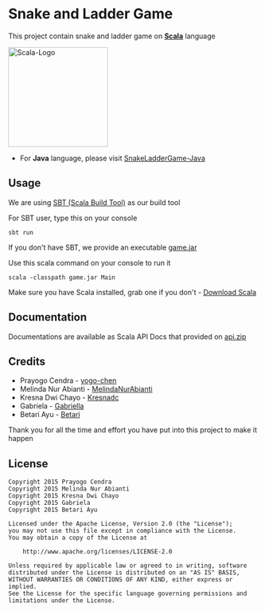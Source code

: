 # Snake and Ladder Game
This project contain snake and ladder game on **[Scala](http://www.scala-lang.org/)** language

<img src="http://codecondo.com/wp-content/uploads/2014/03/4-Minimal-Scala-Web-Frameworks-for-Web-Developers.gif" alt="Scala-Logo" height="200"/>

- For **Java** language, please visit [SnakeLadderGame-Java](https://github.com/yogo-chen/SnakeLadderGame-Java)

## Usage
We are using [SBT (Scala Build Tool)](http://www.scala-sbt.org/) as our build tool

For SBT user, type this on your console
```
sbt run
```
If you don't have SBT, we provide an executable [game.jar](https://github.com/yogo-chen/SnakeLadderGame-Scala/blob/master/game.jar) 

Use this scala command on your console to run it
```
scala -classpath game.jar Main
```
Make sure you have Scala installed, grab one if you don't - [Download Scala](http://www.scala-lang.org/download/)

## Documentation
Documentations are available as Scala API Docs that provided on [api.zip](https://github.com/yogo-chen/SnakeLadderGame-Scala/blob/master/api.zip)

## Credits
- Prayogo Cendra - [yogo-chen](https://github.com/yogo-chen)
- Melinda Nur Abianti - [MelindaNurAbianti](https://github.com/MelindaNurAbianti)
- Kresna Dwi Chayo - [Kresnadc](https://github.com/Kresnadc)
- Gabriela - [Gabriella](https://github.com/gabriellavg)
- Betari Ayu - [Betari](https://github.com/Betari)

Thank you for all the time and effort you have put into this project to make it happen

## License
```license
Copyright 2015 Prayogo Cendra
Copyright 2015 Melinda Nur Abianti
Copyright 2015 Kresna Dwi Chayo
Copyright 2015 Gabriela
Copyright 2015 Betari Ayu

Licensed under the Apache License, Version 2.0 (the "License");
you may not use this file except in compliance with the License.
You may obtain a copy of the License at

    http://www.apache.org/licenses/LICENSE-2.0

Unless required by applicable law or agreed to in writing, software
distributed under the License is distributed on an "AS IS" BASIS,
WITHOUT WARRANTIES OR CONDITIONS OF ANY KIND, either express or implied.
See the License for the specific language governing permissions and
limitations under the License.
```
